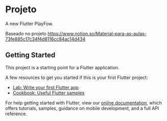 # Projeto

A new Flutter PlayFow.

Baseado no projeto
https://www.notion.so/Material-para-as-aulas-73fe885c17c34f4d8116cc84ac14d434

## Getting Started

This project is a starting point for a Flutter application.

A few resources to get you started if this is your first Flutter project:

- [Lab: Write your first Flutter app](https://flutter.dev/docs/get-started/codelab)
- [Cookbook: Useful Flutter samples](https://flutter.dev/docs/cookbook)

For help getting started with Flutter, view our
[online documentation](https://flutter.dev/docs), which offers tutorials,
samples, guidance on mobile development, and a full API reference.
